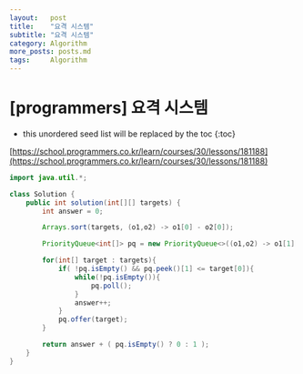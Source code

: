 ```yaml
---
layout:   post
title:    "요격 시스템"
subtitle: "요격 시스템"
category: Algorithm
more_posts: posts.md
tags:     Algorithm
---
```

# [programmers] 요격 시스템

<!--more-->
<!-- Table of contents -->
* this unordered seed list will be replaced by the toc
{:toc}

[https://school.programmers.co.kr/learn/courses/30/lessons/181188](https://school.programmers.co.kr/learn/courses/30/lessons/181188)

```java
import java.util.*;

class Solution {
    public int solution(int[][] targets) {
        int answer = 0;

        Arrays.sort(targets, (o1,o2) -> o1[0] - o2[0]);

        PriorityQueue<int[]> pq = new PriorityQueue<>((o1,o2) -> o1[1] - o2[1]);

        for(int[] target : targets){
            if( !pq.isEmpty() && pq.peek()[1] <= target[0]){
                while(!pq.isEmpty()){
                    pq.poll();
                }
                answer++;
            }
            pq.offer(target);
        }

        return answer + ( pq.isEmpty() ? 0 : 1 );
    }
}
```